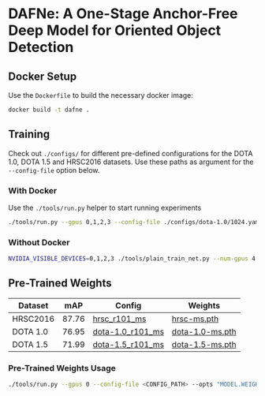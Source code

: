 # DAFNe: A One-Stage Anchor-Free Deep Model for Oriented Object Detection

## Docker Setup

Use the `Dockerfile` to build the necessary docker image:

``` bash
docker build -t dafne .
```

## Training

Check out `./configs/` for different pre-defined configurations for the DOTA 1.0, DOTA 1.5 and HRSC2016 datasets. Use these paths as argument for the `--config-file` option below.


### With Docker

Use the `./tools/run.py` helper to start running experiments

``` bash
./tools/run.py --gpus 0,1,2,3 --config-file ./configs/dota-1.0/1024.yaml
```

### Without Docker

``` bash
NVIDIA_VISIBLE_DEVICES=0,1,2,3 ./tools/plain_train_net.py --num-gpus 4 --config-file ./configs/dota-1.0/1024.yaml
```

## Pre-Trained Weights

| Dataset  | mAP   | Config                                                          | Weights                                    |
|----------|-------|-----------------------------------------------------------------|--------------------------------------------|
| HRSC2016 | 87.76 | [hrsc_r101_ms](./configs/pre-trained/hrsc_r101_ms.yaml)         | [hrsc-ms.pth](weights/hrsc-ms.pth)         |
| DOTA 1.0 | 76.95 | [dota-1.0_r101_ms](./configs/pre-trained/dota-1.0_r101_ms.yaml) | [dota-1.0-ms.pth](weights/dota-1.0_ms.pth) |
| DOTA 1.5 | 71.99 | [dota-1.5_r101_ms](./configs/pre-trained/dota-1.5_r101_ms.yaml) | [dota-1.5-ms.pth](weights/dota-1.5_ms.pth) |


### Pre-Trained Weights Usage

``` bash
./tools/run.py --gpus 0 --config-file <CONFIG_PATH> --opts "MODEL.WEIGHTS <WEIGHTS_PATH>"
```
